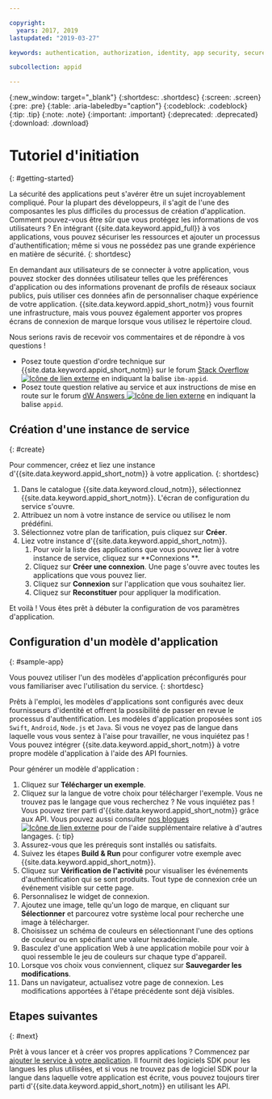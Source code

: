 ```yaml
---

copyright:
  years: 2017, 2019
lastupdated: "2019-03-27"

keywords: authentication, authorization, identity, app security, secure, development,

subcollection: appid

---
```


{:new_window: target="_blank"}
{:shortdesc: .shortdesc}
{:screen: .screen}
{:pre: .pre}
{:table: .aria-labeledby="caption"}
{:codeblock: .codeblock}
{:tip: .tip}
{:note: .note}
{:important: .important}
{:deprecated: .deprecated}
{:download: .download}

# Tutoriel d'initiation
{: #getting-started}

La sécurité des applications peut s'avérer être un sujet incroyablement compliqué. Pour la plupart des développeurs, il s'agit de l'une des composantes les plus difficiles du processus de création d'application. Comment pouvez-vous être sûr que vous protégez les informations de vos utilisateurs ? En intégrant {{site.data.keyword.appid_full}} à vos applications, vous pouvez sécuriser les ressources et ajouter un processus d'authentification; même si vous ne possédez pas une grande expérience en matière de sécurité.
{: shortdesc}

En demandant aux utilisateurs de se connecter à votre application, vous pouvez stocker des données utilisateur telles que les préférences d'application ou des informations provenant de profils de réseaux sociaux publics, puis utiliser ces données afin de personnaliser chaque expérience de votre application. {{site.data.keyword.appid_short_notm}} vous fournit une infrastructure, mais vous pouvez également apporter vos propres écrans de connexion de marque lorsque vous utilisez le répertoire cloud.

Nous serions ravis de recevoir vos commentaires et de répondre à vos questions !
* Posez toute question d'ordre technique sur {{site.data.keyword.appid_short_notm}} sur le forum <a href="https://stackoverflow.com/search?q=ibm-appid" target="_blank">Stack Overflow <img src="../../icons/launch-glyph.svg" alt="Icône de lien externe"></a> en indiquant la balise `ibm-appid`.
* Posez toute question relative au service et aux instructions de mise en route sur le forum <a href="https://developer.ibm.com/answers/topics/appid/" target="_blank">dW Answers <img src="../../icons/launch-glyph.svg" alt="Icône de lien externe"></a> en indiquant la balise `appid`.

## Création d'une instance de service
{: #create}

Pour commencer, créez et liez une instance d'{{site.data.keyword.appid_short_notm}} à votre application.
{: shortdesc}

1. Dans le catalogue {{site.data.keyword.cloud_notm}}, sélectionnez {{site.data.keyword.appid_short_notm}}. L'écran de configuration du service s'ouvre.
2. Attribuez un nom à votre instance de service ou utilisez le nom prédéfini.
3. Sélectionnez votre plan de tarification, puis cliquez sur **Créer**.
4. Liez votre instance d'{{site.data.keyword.appid_short_notm}}.
    1. Pour voir la liste des applications que vous pouvez lier à votre instance de service, cliquez sur **Connexions **.
    2. Cliquez sur **Créer une connexion**. Une page s'ouvre avec toutes les applications que vous pouvez lier.
    3. Cliquez sur **Connexion** sur l'application que vous souhaitez lier.
    4. Cliquez sur **Reconstituer** pour appliquer la modification.

Et voilà ! Vous êtes prêt à débuter la configuration de vos paramètres d'application.

## Configuration d'un modèle d'application
{: #sample-app}

Vous pouvez utiliser l'un des modèles d'application préconfigurés pour vous familiariser avec l'utilisation du service.
{: shortdesc}

Prêts à l'emploi, les modèles d'applications sont configurés avec deux fournisseurs d'identité et offrent la possibilité de passer en revue le processus d'authentification. Les modèles d'application proposées sont `iOS Swift`, `Android`, `Node.js` et `Java`. Si vous ne voyez pas de langue dans laquelle vous vous sentez à l'aise pour travailler, ne vous inquiétez pas ! Vous pouvez intégrer {{site.data.keyword.appid_short_notm}} à votre propre modèle d'application à l'aide des API fournies.

Pour générer un modèle d'application :

1. Cliquez sur **Télécharger un exemple**.
2. Cliquez sur la langue de votre choix pour télécharger l'exemple.
  Vous ne trouvez pas le langage que vous recherchez ? Ne vous inquiétez pas ! Vous pouvez tirer parti d'{{site.data.keyword.appid_short_notm}} grâce aux API. Vous pouvez aussi consulter <a href="https://www.ibm.com/blogs/bluemix/tag/app-id/" target="_blank">nos blogues <img src="../../icons/launch-glyph.svg" alt="Icône de lien externe"></a> pour de l'aide supplémentaire relative à d'autres langages.
  {: tip}
3. Assurez-vous que les prérequis sont installés ou satisfaits.
4. Suivez les étapes **Build & Run** pour configurer votre exemple avec {{site.data.keyword.appid_short_notm}}.
5. Cliquez sur **Vérification de l'activité** pour visualiser les événements d'authentification qui se sont produits. Tout type de connexion crée un événement visible sur cette page.
6. Personnalisez le widget de connexion.
  1. Ajoutez une image, telle qu'un logo de marque, en cliquant sur **Sélectionner** et parcourez votre système local pour recherche une image à télécharger.
  2. Choisissez un schéma de couleurs en sélectionnant l'une des options de couleur ou en spécifiant une valeur hexadécimale.
  3. Basculez d'une application Web à une application mobile pour voir à quoi ressemble le jeu de couleurs sur chaque type d'appareil.
  4. Lorsque vos choix vous conviennent, cliquez sur **Sauvegarder les modifications**.
7. Dans un navigateur, actualisez votre page de connexion. Les modifications apportées à l'étape précédente sont déjà visibles.


## Etapes suivantes
{: #next}

Prêt à vous lancer et à créer vos propres applications ? Commencez par [ajouter le service à votre application](/docs/services/appid?topic=appid-web-apps#web-apps). Il fournit des logiciels SDK pour les langues les plus utilisées, et si vous ne trouvez pas de logiciel SDK pour la langue dans laquelle votre application est écrite, vous pouvez toujours tirer parti d'{{site.data.keyword.appid_short_notm}} en utilisant les API.
